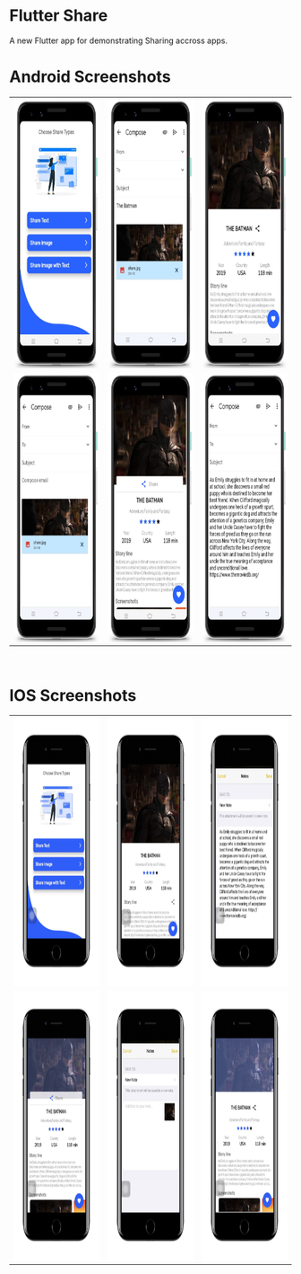 # Flutter Share

A new Flutter app for demonstrating Sharing accross apps.

# Android Screenshots

<table>
  <tr>
    <td><img src="https://github.com/MarvelApps-Flutter/share/blob/dev/screenshots/android/android1.png" height="480px"></td>
    <td><img src="https://github.com/MarvelApps-Flutter/share/blob/dev/screenshots/android/android2.png" height="480px"></td>
    <td><img src="https://github.com/MarvelApps-Flutter/share/blob/dev/screenshots/android/android3.png" height="480px"></td>
  </tr>
  <tr>
    <td><img src="https://github.com/MarvelApps-Flutter/share/blob/dev/screenshots/android/android4.png" height="480px"></td>
    <td><img src="https://github.com/MarvelApps-Flutter/share/blob/dev/screenshots/android/android5.png" height="480px"></td>
    <td><img src="https://github.com/MarvelApps-Flutter/share/blob/dev/screenshots/android/android6.png" height="480px"></td>
  </tr>
 </table>
</br>

# IOS Screenshots

<table>
  <tr>
    <td><img src="https://github.com/MarvelApps-Flutter/share/blob/dev/screenshots/ios/ios1.png" height="480px"></td>
    <td><img src="https://github.com/MarvelApps-Flutter/share/blob/dev/screenshots/ios/ios2.png" height="480px"></td>
    <td><img src="https://github.com/MarvelApps-Flutter/share/blob/dev/screenshots/ios/ios3.png" height="480px"></td>
  </tr>
  <tr>
    <td><img src="https://github.com/MarvelApps-Flutter/share/blob/dev/screenshots/ios/ios4.png" height="480px"></td>
    <td><img src="https://github.com/MarvelApps-Flutter/share/blob/dev/screenshots/ios/ios5.png" height="480px"></td>
    <td><img src="https://github.com/MarvelApps-Flutter/share/blob/dev/screenshots/ios/ios6.png" height="480px"></td>
  </tr>
 </table>

